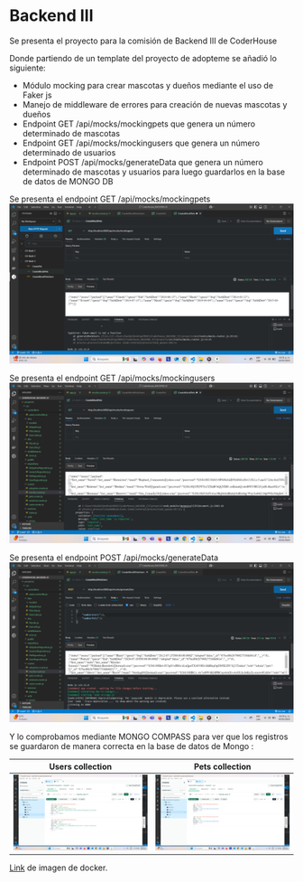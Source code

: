 # Backend III
Se presenta el proyecto para la comisión de Backend III de CoderHouse

Donde partiendo de un template del proyecto de adopteme se añadió lo siguiente:
* Módulo mocking para crear mascotas y dueños mediante el uso de Faker js
* Manejo de middleware de errores para creación de nuevas mascotas y dueños
* Endpoint GET /api/mocks/mockingpets que genera un número determinado de mascotas
* Endpoint GET /api/mocks/mockingusers que genera un número determinado de usuarios
* Endpoint POST /api/mocks/generateData que genera un número determinado de mascotas y usuarios para luego guardarlos en la base de datos de MONGO DB

Se presenta el endpoint GET /api/mocks/mockingpets
![](./imgs/Captura%20de%20pantalla%20(1001).png)

Se presenta el endpoint GET /api/mocks/mockingusers
![](./imgs/Captura%20de%20pantalla%20(1002).png)

Se presenta el endpoint POST /api/mocks/generateData
![](./imgs/Captura%20de%20pantalla%20(1003).png)

Y lo comprobamos mediante MONGO COMPASS para ver que los registros se guardaron de manera correcta en la base de datos de Mongo :

Users collection          |  Pets collection
:-------------------------:|:-------------------------:
![](./imgs/Captura%20de%20pantalla%20(1004).png)  |  ![](./imgs/Captura%20de%20pantalla%20(1005).png)

[Link](https://hub.docker.com) de imagen de docker.